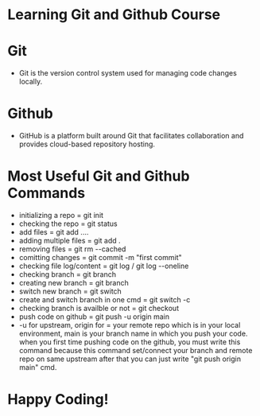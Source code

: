 # Learning Git and Github Course

# Git 
* Git is the version control system used for managing code changes locally.

# Github 
* GitHub is a platform built around Git that facilitates collaboration and provides cloud-based repository hosting.

# Most Useful Git and Github Commands
* initializing a repo = git init 
* checking the repo = git status 
* add files = git add <filename1> <filename2> ....
* adding multiple files = git add .
* removing files = git rm --cached <filename>
* comitting changes = git commit -m "first commit"
* checking file log/content = git log / git log --oneline
* checking branch = git branch
* creating new branch = git branch <branchname>
* switch new branch = git switch <branchname>
* create and switch branch in one cmd = git switch -c <branchname>
* checking branch is availble or not = git checkout <branchname>
* push code on github = git push -u origin main 
* -u for upstream, origin for = your remote repo which is in your local environment, main is your branch name in which you push your code.
when you first time pushing code on the github, you must write this command because this command set/connect your branch and remote repo on same upstream after that you can just write "git push origin main" cmd.

# Happy Coding!